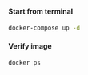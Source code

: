 #### Start from terminal

```bash
docker-compose up -d
```

#### Verify image

```bash
docker ps
```
